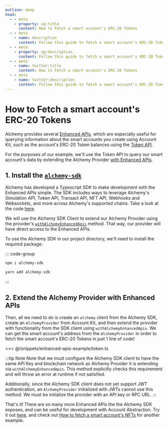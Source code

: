 ```yaml
---
outline: deep
head:
  - - meta
    - property: og:title
      content: How to Fetch a smart account's ERC-20 Tokens
  - - meta
    - name: description
      content: Follow this guide to fetch a smart account's ERC-20 Tokens with Account Kit, a vertically integrated stack for building apps that support ERC-4337.
  - - meta
    - property: og:description
      content: Follow this guide to fetch a smart account's ERC-20 Tokens with Account Kit, a vertically integrated stack for building apps that support ERC-4337.
  - - meta
    - name: twitter:title
      content: How to Fetch a smart account's ERC-20 Tokens
  - - meta
    - name: twitter:description
      content: Follow this guide to fetch a smart account's ERC-20 Tokens with Account Kit, a vertically integrated stack for building apps that support ERC-4337.
---
```


# How to Fetch a smart account's ERC-20 Tokens

Alchemy provides several [Enhanced APIs](https://www.alchemy.com/enhanced-apis), which are especially useful for querying information about the smart accounts you create using Account Kit, such as the account's ERC-20 Token balances using the [Token API](https://www.alchemy.com/token-api).

For the purposes of our example, we'll use the Token API to query our smart account's data by extending the Alchemy Provider [with Enhanced APIs](/packages/aa-alchemy/provider/withAlchemyEnhancedApis.md).

## 1. Install the [`alchemy-sdk`](https://github.com/alchemyplatform/alchemy-sdk-js)

Alchemy has developed a Typescript SDK to make development with the Enhanced APIs simple. The SDK includes ways to leverage Alchemy's Simulation API, Token API, Transact API, NFT API, Webhooks and Websockets, and more across Alchemy's supported chains. Take a look at the code [here](https://github.com/alchemyplatform/alchemy-sdk-js).

We will use the Alchemy SDK Client to extend our Alchemy Provider using the provider's [`withAlchemyEnhancedApis`](/packages/aa-alchemy/provider/withAlchemyEnhancedApis.md) method. That way, our provider will have direct access to the Enhanced APIs.

To use the Alchemy SDK in our project directory, we'll need to install the required package:

::: code-group

```bash [npm]
npm i alchemy-sdk
```

```bash [yarn]
yarn add alchemy-sdk
```

:::

## 2. Extend the Alchemy Provider with Enhanced APIs

Then, all we need to do is create an `alchemy` client from the Alchemy SDK, create an `AlchemyProvider` from Account Kit, and then extend the provider with functionality from the SDK client using `withAlchemyEnhancedApis`. We can get the smart account's address from the `AlchemyProvider` in order to fetch the smart account's ERC-20 Tokens in just 1 line of code!

<<< @/snippets/enhanced-apis-example/token.ts

:::tip Note
Note that we must configure the Alchemy SDK client to have the same API Key and blockchain network as Alchemy Provider it is extending via `withAlchemyEnhancedApis`. This method explicitly checks this requirement and will throw an error at runtime if not satisfied.

Additionally, since the Alchemy SDK client does not yet support JWT authentication, an `AlchemyProvider` initialized with JWTs cannot use this method. We must be initialize the provider with an API key or RPC URL.
:::

That's it! There are so many more Enhanced APIs the the Alchemy SDK exposes, and can be useful for development with Account Abstraction. Try it out [here](https://github.com/alchemyplatform/alchemy-sdk-js), and check out [How to fetch a smart account's NFTs](/guides/enhanced-apis/nft) for another example.
